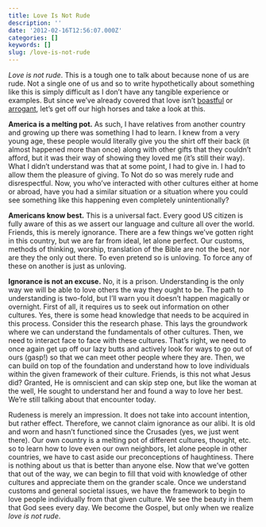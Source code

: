```yaml
---
title: Love Is Not Rude
description: ''
date: '2012-02-16T12:56:07.000Z'
categories: []
keywords: []
slug: /love-is-not-rude
---
```


_Love is not rude_. This is a tough one to talk about because none of us are rude. Not a single one of us and so to write hypothetically about something like this is simply difficult as I don’t have any tangible experience or examples. But since we’ve already covered that love isn’t [boastful](http://104.193.143.57/~waywar13/ce/2012/02/02/love-does-not-boast/ "Love Does Not Boast") or [arrogant](http://104.193.143.57/~waywar13/ce/2012/02/09/love-is-not-arrogant/ "Love Is Not Arrogant"), let’s get off our high horses and take a look at this.

**America is a melting pot.** As such, I have relatives from another country and growing up there was something I had to learn. I knew from a very young age, these people would literally give you the shirt off their back (it almost happened more than once) along with other gifts that they couldn’t afford, but it was their way of showing they loved me (it’s still their way). What I didn’t understand was that at some point, I had to give in. I had to allow them the pleasure of giving. To Not do so was merely rude and disrespectful. Now, you who’ve interacted with other cultures either at home or abroad, have you had a similar situation or a situation where you could see something like this happening even completely unintentionally?

**Americans know best.** This is a universal fact. Every good US citizen is fully aware of this as we assert our language and culture all over the world. Friends, this is merely ignorance. There are a few things we’ve gotten right in this country, but we are far from ideal, let alone perfect. Our customs, methods of thinking, worship, translation of the Bible are not the best, nor are they the only out there. To even pretend so is unloving. To force any of these on another is just as unloving.

**Ignorance is not an excuse.** No, it is a prison. Understanding is the only way we will be able to love others the way they ought to be. The path to understanding is two-fold, but I’ll warn you it doesn’t happen magically or overnight. First of all, it requires us to seek out information on other cultures. Yes, there is some head knowledge that needs to be acquired in this process. Consider this the research phase. This lays the groundwork where we can understand the fundamentals of other cultures. Then, we need to interact face to face with these cultures. That’s right, we need to once again get up off our lazy butts and actively look for ways to go out of ours (gasp!) so that we can meet other people where they are. Then, we can build on top of the foundation and understand how to love individuals within the given framework of their culture. Friends, is this not what Jesus did? Granted, He is omniscient and can skip step one, but like the woman at the well, He sought to understand her and found a way to love her best. We’re still talking about that encounter today.

Rudeness is merely an impression. It does not take into account intention, but rather effect. Therefore, we cannot claim ignorance as our alibi. It is old and worn and hasn’t functioned since the Crusades (yes, we just went there). Our own country is a melting pot of different cultures, thought, etc. so to learn how to love even our own neighbors, let alone people in other countries, we have to cast aside our preconceptions of haughtiness. There is nothing about us that is better than anyone else. Now that we’ve gotten that out of the way, we can begin to fill that void with knowledge of other cultures and appreciate them on the grander scale. Once we understand customs and general societal issues, we have the framework to begin to love people individually from that given culture. We see the beauty in them that God sees every day. We become the Gospel, but only when we realize _love is not rude_.